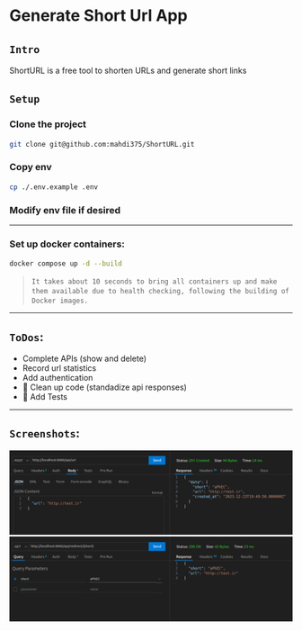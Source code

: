 # Generate Short Url App
## `Intro`
ShortURL is a free tool to shorten URLs and generate short links

## `Setup`
### Clone the project

```bash
git clone git@github.com:mahdi375/ShortURL.git
```

### Copy env
```bash
cp ./.env.example .env
```

### Modify env file if desired
---
### Set up docker containers:
```bash
docker compose up -d --build
```
> `It takes about 10 seconds to bring all containers up and make them available due to health checking, following the building of Docker images.`

---

## `ToDos`:
- Complete APIs (show and delete)
- Record url statistics
- Add authentication
- 🚨 Clean up code (standadize api responses) 
- 🚨 Add Tests

---

## `Screenshots`:
![](doc/1.png)
![](doc/2.png)